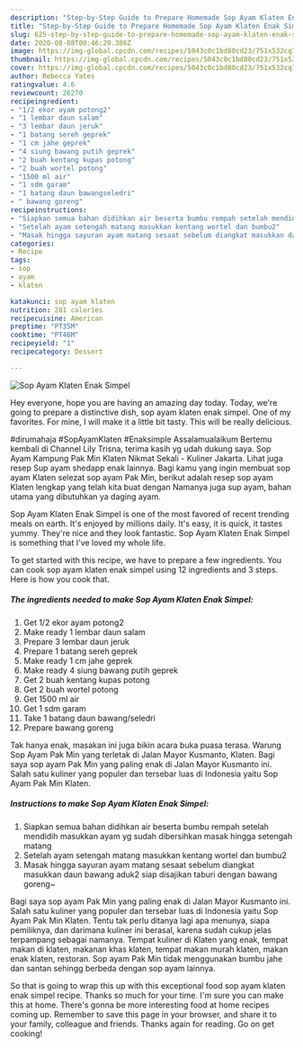 ```yaml
---
description: "Step-by-Step Guide to Prepare Homemade Sop Ayam Klaten Enak Simpel"
title: "Step-by-Step Guide to Prepare Homemade Sop Ayam Klaten Enak Simpel"
slug: 625-step-by-step-guide-to-prepare-homemade-sop-ayam-klaten-enak-simpel
date: 2020-08-08T00:46:29.386Z
image: https://img-global.cpcdn.com/recipes/5043c0c1bd80cd23/751x532cq70/sop-ayam-klaten-enak-simpel-foto-resep-utama.jpg
thumbnail: https://img-global.cpcdn.com/recipes/5043c0c1bd80cd23/751x532cq70/sop-ayam-klaten-enak-simpel-foto-resep-utama.jpg
cover: https://img-global.cpcdn.com/recipes/5043c0c1bd80cd23/751x532cq70/sop-ayam-klaten-enak-simpel-foto-resep-utama.jpg
author: Rebecca Yates
ratingvalue: 4.6
reviewcount: 26270
recipeingredient:
- "1/2 ekor ayam potong2"
- "1 lembar daun salam"
- "3 lembar daun jeruk"
- "1 batang sereh geprek"
- "1 cm jahe geprek"
- "4 siung bawang putih geprek"
- "2 buah kentang kupas potong"
- "2 buah wortel potong"
- "1500 ml air"
- "1 sdm garam"
- "1 batang daun bawangseledri"
- " bawang goreng"
recipeinstructions:
- "Siapkan semua bahan didihkan air beserta bumbu rempah setelah mendidih masukkan ayam yg sudah dibersihkan masak hingga setengah matang"
- "Setelah ayam setengah matang masukkan kentang wortel dan bumbu2"
- "Masak hingga sayuran ayam matang sesaat sebelum diangkat masukkan daun bawang aduk2 siap disajikan taburi dengan bawang goreng~"
categories:
- Recipe
tags:
- sop
- ayam
- klaten

katakunci: sop ayam klaten 
nutrition: 281 calories
recipecuisine: American
preptime: "PT35M"
cooktime: "PT46M"
recipeyield: "1"
recipecategory: Dessert

---
```



![Sop Ayam Klaten Enak Simpel](https://img-global.cpcdn.com/recipes/5043c0c1bd80cd23/751x532cq70/sop-ayam-klaten-enak-simpel-foto-resep-utama.jpg)

Hey everyone, hope you are having an amazing day today. Today, we're going to prepare a distinctive dish, sop ayam klaten enak simpel. One of my favorites. For mine, I will make it a little bit tasty. This will be really delicious.

#dirumahaja #SopAyamKlaten #Enaksimple Assalamualaikum Bertemu kembali di Channel Lily Trisna, terima kasih yg udah dukung saya. Sop Ayam Kampung Pak Min Klaten Nikmat Sekali - Kuliner Jakarta. Lihat juga resep Sup ayam shedapp enak lainnya. Bagi kamu yang ingin membuat sop ayam Klaten selezat sop ayam Pak Min, berikut adalah resep sop ayam Klaten lengkap yang telah kita buat dengan Namanya juga sup ayam, bahan utama yang dibutuhkan ya daging ayam.

Sop Ayam Klaten Enak Simpel is one of the most favored of recent trending meals on earth. It's enjoyed by millions daily. It's easy, it is quick, it tastes yummy. They're nice and they look fantastic. Sop Ayam Klaten Enak Simpel is something that I've loved my whole life.


To get started with this recipe, we have to prepare a few ingredients. You can cook sop ayam klaten enak simpel using 12 ingredients and 3 steps. Here is how you cook that.

<!--inarticleads1-->

##### The ingredients needed to make Sop Ayam Klaten Enak Simpel:

1. Get 1/2 ekor ayam potong2
1. Make ready 1 lembar daun salam
1. Prepare 3 lembar daun jeruk
1. Prepare 1 batang sereh geprek
1. Make ready 1 cm jahe geprek
1. Make ready 4 siung bawang putih geprek
1. Get 2 buah kentang kupas potong
1. Get 2 buah wortel potong
1. Get 1500 ml air
1. Get 1 sdm garam
1. Take 1 batang daun bawang/seledri
1. Prepare  bawang goreng


Tak hanya enak, masakan ini juga bikin acara buka puasa terasa. Warung Sop Ayam Pak Min yang terletak di Jalan Mayor Kusmanto, Klaten. Bagi saya sop ayam Pak Min yang paling enak di Jalan Mayor Kusmanto ini. Salah satu kuliner yang populer dan tersebar luas di Indonesia yaitu Sop Ayam Pak Min Klaten. 

<!--inarticleads2-->

##### Instructions to make Sop Ayam Klaten Enak Simpel:

1. Siapkan semua bahan didihkan air beserta bumbu rempah setelah mendidih masukkan ayam yg sudah dibersihkan masak hingga setengah matang
1. Setelah ayam setengah matang masukkan kentang wortel dan bumbu2
1. Masak hingga sayuran ayam matang sesaat sebelum diangkat masukkan daun bawang aduk2 siap disajikan taburi dengan bawang goreng~


Bagi saya sop ayam Pak Min yang paling enak di Jalan Mayor Kusmanto ini. Salah satu kuliner yang populer dan tersebar luas di Indonesia yaitu Sop Ayam Pak Min Klaten. Tentu tak perlu ditanya lagi apa menunya, siapa pemiliknya, dan darimana kuliner ini berasal, karena sudah cukup jelas terpampang sebagai namanya. Tempat kuliner di Klaten yang enak, tempat makan di klaten, makanan khas klaten, tempat makan murah klaten, makan enak klaten, restoran. Sop ayam Pak Min tidak menggunakan bumbu jahe dan santan sehingg berbeda dengan sop ayam lainnya. 

So that is going to wrap this up with this exceptional food sop ayam klaten enak simpel recipe. Thanks so much for your time. I'm sure you can make this at home. There's gonna be more interesting food at home recipes coming up. Remember to save this page in your browser, and share it to your family, colleague and friends. Thanks again for reading. Go on get cooking!
